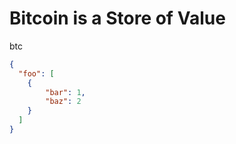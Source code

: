 # Bitcoin is a Store of Value
btc

```json
{
  "foo": [
    {
        "bar": 1,
        "baz": 2
    }
  ]
}
```

